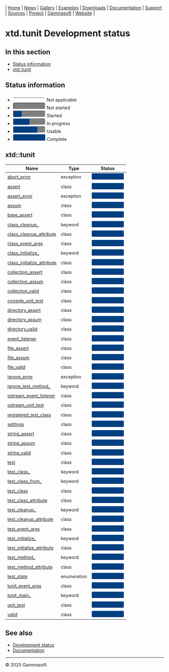 | [Home](home.md) | [News](news.md) | [Gallery](gallery.md) | [Examples](examples.md) | [Downloads](downloads.md) | [Documentation](documentation.md) | [Support](support.md) | [Sources](https://github.com/gammasoft71/xtd) | [Project](https://sourceforge.net/projects/xtdpro/) | [Gammasoft](gammasoft.md) | [Website](https://gammasoft71.github.io/xtd) |

# xtd.tunit Development status

## In this section

* [Status information](#status-information)
* [xtd::tunit](#xtdtunit)

## Status information

* ![progress](pictures/progress_ina.png) Not applicable
* ![progress](pictures/progress0.png) Not started
* ![progress](pictures/progress25.png) Started
* ![progress](pictures/progress50.png) In progress
* ![progress](pictures/progress75.png) Usable
* ![progress](pictures/progress100.png) Complete

## xtd::tunit

| Name                                                                                          | Type         | Status                                |
| --------------------------------------------------------------------------------------------- | ------------ | ------------------------------------- |
| [abort_error](../src/xtd.forms/include/xtd/tunit/abort_error.h)                               | exception    | ![progress](pictures/progress100.png) |
| [assert](../src/xtd.forms/include/xtd/tunit/assert.h)                                         | class        | ![progress](pictures/progress100.png) |
| [assert_error](../src/xtd.forms/include/xtd/tunit/assert_error.h)                             | exception    | ![progress](pictures/progress100.png) |
| [assum](../src/xtd.forms/include/xtd/tunit/assum.h)                                           | class        | ![progress](pictures/progress100.png) |
| [base_assert](../src/xtd.forms/include/xtd/tunit/base_assert.h)                               | class        | ![progress](pictures/progress100.png) |
| [class_cleanup_](../src/xtd.forms/include/xtd/tunit/class_cleanup_attribute.h)                | keyword      | ![progress](pictures/progress100.png) |
| [class_cleanup_attribute](../src/xtd.forms/include/xtd/tunit/class_cleanup_attribute.h)       | class        | ![progress](pictures/progress100.png) |
| [class_event_args](../src/xtd.forms/include/xtd/tunit/class_event_args.h)                     | class        | ![progress](pictures/progress100.png) |
| [class_initialize_](../src/xtd.forms/include/xtd/tunit/class_initialize_attribute.h)          | keyword      | ![progress](pictures/progress100.png) |
| [class_initialize_attribute](../src/xtd.forms/include/xtd/tunit/class_initialize_attribute.h) | class        | ![progress](pictures/progress100.png) |
| [collection_assert](../src/xtd.forms/include/xtd/tunit/collection_assert.h)                   | class        | ![progress](pictures/progress100.png) |
| [collection_assum](../src/xtd.forms/include/xtd/tunit/collection_assum.h)                     | class        | ![progress](pictures/progress100.png) |
| [collection_valid](../src/xtd.forms/include/xtd/tunit/collection_valid.h)                     | class        | ![progress](pictures/progress100.png) |
| [console_unit_test](../src/xtd.forms/include/xtd/tunit/console_unit_test.h)                   | class        | ![progress](pictures/progress100.png) |
| [directory_assert](../src/xtd.forms/include/xtd/tunit/directory_assert.h)                     | class        | ![progress](pictures/progress100.png) |
| [directory_assum](../src/xtd.forms/include/xtd/tunit/directory_assum.h)                       | class        | ![progress](pictures/progress100.png) |
| [directory_valid](../src/xtd.forms/include/xtd/tunit/directory_valid.h)                       | class        | ![progress](pictures/progress100.png) |
| [event_listener](../src/xtd.forms/include/xtd/tunit/event_listener.h)                         | class        | ![progress](pictures/progress100.png) |
| [file_assert](../src/xtd.forms/include/xtd/tunit/file_assert.h)                               | class        | ![progress](pictures/progress100.png) |
| [file_assum](../src/xtd.forms/include/xtd/tunit/file_assum.h)                                 | class        | ![progress](pictures/progress100.png) |
| [file_valid](../src/xtd.forms/include/xtd/tunit/file_valid.h)                                 | class        | ![progress](pictures/progress100.png) |
| [ignore_error](../src/xtd.forms/include/xtd/tunit/ignore_error.h)                             | exception    | ![progress](pictures/progress100.png) |
| [ignore_test_method_](../src/xtd.forms/include/xtd/tunit/test_method_attribute.h)             | keyword      | ![progress](pictures/progress100.png) |
| [ostream_event_listener](../src/xtd.forms/include/xtd/tunit/ostream_event_listener.h)         | class        | ![progress](pictures/progress100.png) |
| [ostream_unit_test](../src/xtd.forms/include/xtd/tunit/ostream_unit_test.h)                   | class        | ![progress](pictures/progress100.png) |
| [registered_test_class](../src/xtd.forms/include/xtd/tunit/registered_test_class.h)           | class        | ![progress](pictures/progress100.png) |
| [settings](../src/xtd.forms/include/xtd/tunit/settings.hpp)                                   | class        | ![progress](pictures/progress100.png) |
| [string_assert](../src/xtd.forms/include/xtd/tunit/string_assert.h)                           | class        | ![progress](pictures/progress100.png) |
| [string_assum](../src/xtd.forms/include/xtd/tunit/string_assum.h)                             | class        | ![progress](pictures/progress100.png) |
| [string_valid](../src/xtd.forms/include/xtd/tunit/string_valid.h)                             | class        | ![progress](pictures/progress100.png) |
| [test](../src/xtd.forms/include/xtd/tunit/test.h)                                             | class        | ![progress](pictures/progress100.png) |
| [test_class_](../src/xtd.forms/include/xtd/tunit/test_class.h)                                | keyword      | ![progress](pictures/progress100.png) |
| [test_class_from_](../src/xtd.forms/include/xtd/tunit/test_class.h)                           | keyword      | ![progress](pictures/progress100.png) |
| [test_class](../src/xtd.forms/include/xtd/tunit/test_class.h)                                 | class        | ![progress](pictures/progress100.png) |
| [test_class_attribute](../src/xtd.forms/include/xtd/tunit/test_class_attribute.h)             | class        | ![progress](pictures/progress100.png) |
| [test_cleanup_](../src/xtd.forms/include/xtd/tunit/test_cleanup_attribute.h)                  | keyword      | ![progress](pictures/progress100.png) |
| [test_cleanup_attribute](../src/xtd.forms/include/xtd/tunit/test_cleanup_attribute.h)         | class        | ![progress](pictures/progress100.png) |
| [test_event_args](../src/xtd.forms/include/xtd/tunit/test_event_args.h)                       | class        | ![progress](pictures/progress100.png) |
| [test_initialize_](../src/xtd.forms/include/xtd/tunit/test_initialize_attribute.h)            | keyword      | ![progress](pictures/progress100.png) |
| [test_initialize_attribute](../src/xtd.forms/include/xtd/tunit/test_initialize_attribute.h)   | class        | ![progress](pictures/progress100.png) |
| [test_method_](../src/xtd.forms/include/xtd/tunit/test_method_attribute.h)                    | keyword      | ![progress](pictures/progress100.png) |
| [test_method_attribute](../src/xtd.forms/include/xtd/tunit/test_method_attribute.h)           | class        | ![progress](pictures/progress100.png) |
| [test_state](../src/xtd.forms/include/xtd/tunit/test_state.h)                                 | enumeration  | ![progress](pictures/progress100.png) |
| [tunit_event_args](../src/xtd.forms/include/xtd/tunit/tunit_event_args.h)                     | class        | ![progress](pictures/progress100.png) |
| [tunit_main_](../src/xtd.forms/include/xtd/tunit/tunit_main.h)                                | keyword      | ![progress](pictures/progress100.png) |
| [unit_test](../src/xtd.forms/include/xtd/tunit/unit_test.h)                                   | class        | ![progress](pictures/progress100.png) |
| [valid](../src/xtd.forms/include/xtd/tunit/valid.h)                                           | class        | ![progress](pictures/progress100.png) |

## See also

* [Development status](development_status.md)
* [Documentation](documentation.md)

______________________________________________________________________________________________

© 2025 Gammasoft.

